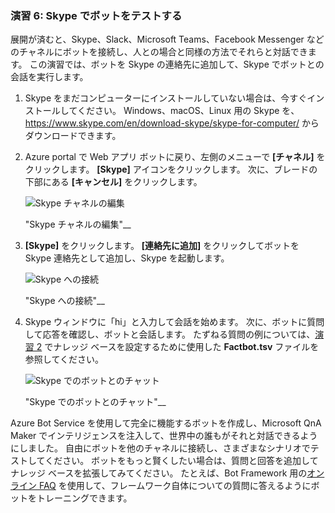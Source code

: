 ### <a name="exercise-6-test-the-bot-with-skype"></a>演習 6: Skype でボットをテストする

展開が済むと、Skype、Slack、Microsoft Teams、Facebook Messenger などのチャネルにボットを接続し、人との場合と同様の方法でそれらと対話できます。 この演習では、ボットを Skype の連絡先に追加して、Skype でボットとの会話を実行します。

1. Skype をまだコンピューターにインストールしていない場合は、今すぐインストールしてください。 Windows、macOS、Linux 用の Skype を、 https://www.skype.com/en/download-skype/skype-for-computer/ からダウンロードできます。

1. Azure portal で Web アプリ ボットに戻り、左側のメニューで **[チャネル]** をクリックします。 **[Skype]** アイコンをクリックします。 次に、ブレードの下部にある **[キャンセル]** をクリックします。

    ![Skype チャネルの編集](../images/portal-edit-skype.png)

    "Skype チャネルの編集"__
 
1. **[Skype]** をクリックします。 **[連絡先に追加]** をクリックしてボットを Skype 連絡先として追加し、Skype を起動します。

    ![Skype への接続](../images/portal-click-skype.png)
    
    "Skype への接続"__
 
1. Skype ウィンドウに「hi」と入力して会話を始めます。 次に、ボットに質問して応答を確認し、ボットと会話します。 たずねる質問の例については、[演習 2](#Exercise2) でナレッジ ベースを設定するために使用した **Factbot.tsv** ファイルを参照してください。
 
    ![Skype でのボットとのチャット](../images/skype-responses.png)

    "Skype でのボットとのチャット"__

Azure Bot Service を使用して完全に機能するボットを作成し、Microsoft QnA Maker でインテリジェンスを注入して、世界中の誰もがそれと対話できるようにしました。 自由にボットを他のチャネルに接続し、さまざまなシナリオでテストしてください。 ボットをもっと賢くしたい場合は、質問と回答を追加してナレッジ ベースを拡張してみてください。 たとえば、Bot Framework 用の[オンライン FAQ](https://docs.microsoft.com/azure/bot-service/bot-service-resources-bot-framework-faq?view=azure-bot-service-3.0) を使用して、フレームワーク自体についての質問に答えるようにボットをトレーニングできます。